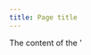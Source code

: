 ```yaml
---
title: Page title
---
```


The content of the '<title>' tag on a web page, enabling the content/nature of the page to be identified clearly, concisely and uniquely ("Site map www.nomdusite.fr" for a page presenting the website map, for example).

